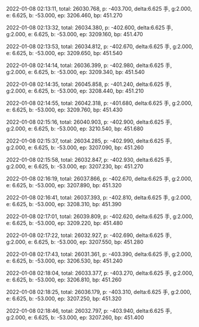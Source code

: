2022-01-08 02:13:11, total: 26030.768, p: -403.700, delta:6.625 手, g:2.000, e: 6.625, b: -53.000, ep: 3206.460, bp: 451.270

2022-01-08 02:13:32, total: 26034.380, p: -402.600, delta:6.625 手, g:2.000, e: 6.625, b: -53.000, ep: 3209.160, bp: 451.470

2022-01-08 02:13:53, total: 26034.812, p: -402.670, delta:6.625 手, g:2.000, e: 6.625, b: -53.000, ep: 3209.650, bp: 451.540

2022-01-08 02:14:14, total: 26036.399, p: -402.980, delta:6.625 手, g:2.000, e: 6.625, b: -53.000, ep: 3209.340, bp: 451.540

2022-01-08 02:14:35, total: 26045.858, p: -401.240, delta:6.625 手, g:2.000, e: 6.625, b: -53.000, ep: 3208.440, bp: 451.210

2022-01-08 02:14:55, total: 26042.318, p: -401.680, delta:6.625 手, g:2.000, e: 6.625, b: -53.000, ep: 3209.760, bp: 451.430

2022-01-08 02:15:16, total: 26040.903, p: -402.900, delta:6.625 手, g:2.000, e: 6.625, b: -53.000, ep: 3210.540, bp: 451.680

2022-01-08 02:15:37, total: 26034.285, p: -402.990, delta:6.625 手, g:2.000, e: 6.625, b: -53.000, ep: 3207.090, bp: 451.260

2022-01-08 02:15:58, total: 26032.847, p: -402.930, delta:6.625 手, g:2.000, e: 6.625, b: -53.000, ep: 3207.230, bp: 451.270

2022-01-08 02:16:19, total: 26037.866, p: -402.670, delta:6.625 手, g:2.000, e: 6.625, b: -53.000, ep: 3207.890, bp: 451.320

2022-01-08 02:16:41, total: 26037.393, p: -402.810, delta:6.625 手, g:2.000, e: 6.625, b: -53.000, ep: 3208.310, bp: 451.390

2022-01-08 02:17:01, total: 26039.809, p: -402.620, delta:6.625 手, g:2.000, e: 6.625, b: -53.000, ep: 3209.220, bp: 451.480

2022-01-08 02:17:22, total: 26032.927, p: -402.690, delta:6.625 手, g:2.000, e: 6.625, b: -53.000, ep: 3207.550, bp: 451.280

2022-01-08 02:17:43, total: 26031.361, p: -403.390, delta:6.625 手, g:2.000, e: 6.625, b: -53.000, ep: 3206.530, bp: 451.240

2022-01-08 02:18:04, total: 26033.377, p: -403.270, delta:6.625 手, g:2.000, e: 6.625, b: -53.000, ep: 3206.810, bp: 451.260

2022-01-08 02:18:25, total: 26036.179, p: -403.310, delta:6.625 手, g:2.000, e: 6.625, b: -53.000, ep: 3207.250, bp: 451.320

2022-01-08 02:18:46, total: 26032.797, p: -403.940, delta:6.625 手, g:2.000, e: 6.625, b: -53.000, ep: 3207.260, bp: 451.400